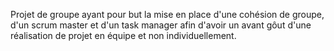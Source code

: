 Projet de groupe ayant pour but la mise en place d'une cohésion de groupe, d'un scrum master et d'un task manager afin d'avoir un avant gôut
d'une réalisation de projet en équipe et non individuellement.
